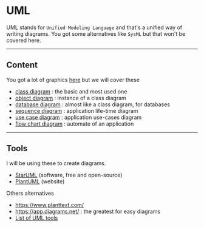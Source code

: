 # UML

UML stands for ``Unified Modeling Language`` and that's
a unified way of writing diagrams. You got some
alternatives like ``SysML`` but that won't be covered here.

<hr class="sr">

## Content

You got a lot of graphics [here](https://en.wikipedia.org/wiki/Modeling_language)
but we will cover these

* [class diagram](class/index.md) : the basic and most used one
* [object diagram](class/object.md) : instance of a class diagram
* [database diagram](db/index.md) : almost like a class diagram, for databases
* [sequence diagram](seq/index.md) : application life-time diagram
* [use case diagram](use/index.md) : application use-cases diagram
* [flow chart diagram](flow/index.md) : automate of an application

<hr class="sl">

## Tools

I will be using these to create diagrams.

* [StarUML](https://staruml.io/) (software, free and open-source)
* [PlantUML](https://plantuml.com/) (website)

Others alternatives

* <https://www.planttext.com/>
* <https://app.diagrams.net/> : the greatest for easy diagrams
* [List of UML tools](https://en.wikipedia.org/wiki/List_of_Unified_Modeling_Language_tools)